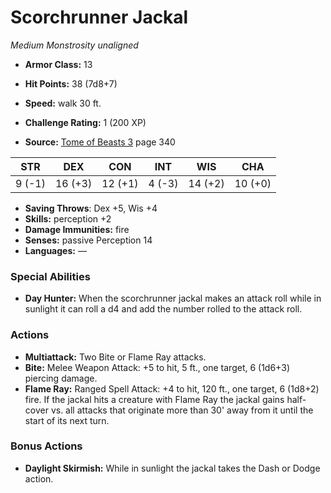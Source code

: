 # Scorchrunner Jackal

*Medium* *Monstrosity* *unaligned*

- **Armor Class:** 13
- **Hit Points:** 38 (7d8+7)
- **Speed:** walk 30 ft.

- **Challenge Rating:** 1 (200 XP)
- **Source:** [Tome of Beasts 3](https://koboldpress.com/kpstore/product/tome-of-beasts-3-for-5th-edition/) page 340

| STR | DEX | CON | INT | WIS | CHA |
| --- | --- | --- | --- | --- | --- |
| 9 (-1) | 16 (+3) | 12 (+1) | 4 (-3) | 14 (+2) | 10 (+0) |

- **Saving Throws**: Dex +5, Wis +4
- **Skills:** perception +2
- **Damage Immunities:** fire
- **Senses:** passive Perception 14
- **Languages:** —

### Special Abilities

- **Day Hunter:** When the scorchrunner jackal makes an attack roll while in sunlight it can roll a d4 and add the number rolled to the attack roll.

### Actions

- **Multiattack:** Two Bite or Flame Ray attacks.
- **Bite:** Melee Weapon Attack: +5 to hit, 5 ft., one target, 6 (1d6+3) piercing damage.
- **Flame Ray:** Ranged Spell Attack: +4 to hit, 120 ft., one target, 6 (1d8+2) fire. If the jackal hits a creature with Flame Ray the jackal gains half-cover vs. all attacks that originate more than 30' away from it until the start of its next turn.

### Bonus Actions

- **Daylight Skirmish:** While in sunlight the jackal takes the Dash or Dodge action.


